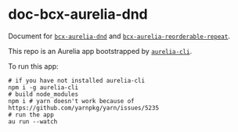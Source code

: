 # doc-bcx-aurelia-dnd

Document for [`bcx-aurelia-dnd`](https://github.com/buttonwoodcx/bcx-aurelia-dnd) and [`bcx-aurelia-reorderable-repeat`](https://github.com/buttonwoodcx/bcx-aurelia-reorderable-repeat).

This repo is an Aurelia app bootstrapped by [`aurelia-cli`](https://github.com/aurelia/cli).

To run this app:
```shell
# if you have not installed aurelia-cli
npm i -g aurelia-cli
# build node_modules
npm i # yarn doesn't work because of https://github.com/yarnpkg/yarn/issues/5235
# run the app
au run --watch
```
